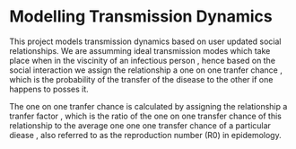 # Modelling Transmission Dynamics

This project models transmission dynamics based on user updated social relationships. We are assumming ideal transmission modes which take place when in the viscinity of an infectious person , hence based on the social interaction we assign the relationship a one on one tranfer chance , which is the probability of the transfer of the disease to the other if one happens to posses it.

The one on one tranfer chance is calculated by assigning the relationship a tranfer factor , which is the ratio of the one on one transfer chance of this relationship to the average one one one transfer chance of a particular diease , also referred to as the reproduction number (R0) in epidemology.
